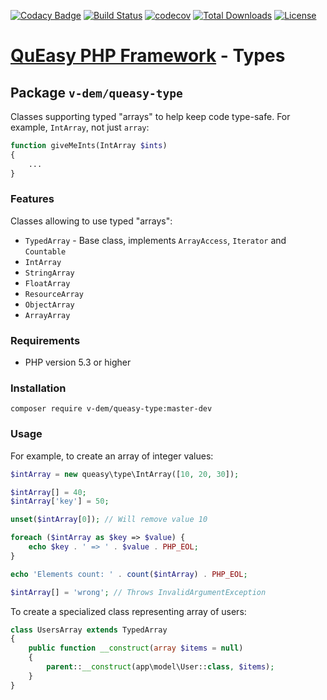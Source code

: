 [![Codacy Badge](https://app.codacy.com/project/badge/Grade/6303a8b527924a539a6c321985f494c3)](https://www.codacy.com/gh/v-dem/queasy-type/dashboard?utm_source=github.com&amp;utm_medium=referral&amp;utm_content=v-dem/queasy-type&amp;utm_campaign=Badge_Grade)
[![Build Status](https://travis-ci.com/v-dem/queasy-type.svg?branch=master)](https://travis-ci.com/v-dem/queasy-type)
[![codecov](https://codecov.io/gh/v-dem/queasy-type/branch/master/graph/badge.svg)](https://codecov.io/gh/v-dem/queasy-type)
[![Total Downloads](https://poser.pugx.org/v-dem/queasy-type/downloads)](https://packagist.org/packages/v-dem/queasy-type)
[![License](https://poser.pugx.org/v-dem/queasy-type/license)](https://packagist.org/packages/v-dem/queasy-type)

# [QuEasy PHP Framework](https://github.com/v-dem/queasy-framework/) - Types

## Package `v-dem/queasy-type`

Classes supporting typed "arrays" to help keep code type-safe. For example, `IntArray`, not just `array`:

```php
function giveMeInts(IntArray $ints)
{
    ...
}
```

### Features

Classes allowing to use typed "arrays":

*   `TypedArray` - Base class, implements `ArrayAccess`, `Iterator` and `Countable`
*   `IntArray`
*   `StringArray`
*   `FloatArray`
*   `ResourceArray`
*   `ObjectArray`
*   `ArrayArray`

### Requirements

*   PHP version 5.3 or higher

### Installation

    composer require v-dem/queasy-type:master-dev

### Usage

For example, to create an array of integer values:

```php
$intArray = new queasy\type\IntArray([10, 20, 30]);

$intArray[] = 40;
$intArray['key'] = 50;

unset($intArray[0]); // Will remove value 10

foreach ($intArray as $key => $value) {
    echo $key . ' => ' . $value . PHP_EOL;
}

echo 'Elements count: ' . count($intArray) . PHP_EOL;

$intArray[] = 'wrong'; // Throws InvalidArgumentException
```

To create a specialized class representing array of users:

```php
class UsersArray extends TypedArray
{
    public function __construct(array $items = null)
    {
        parent::__construct(app\model\User::class, $items);
    }
}
```
